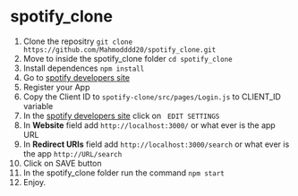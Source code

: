 # spotify_clone

1. Clone the repositry `git clone https://github.com/Mahmodddd20/spotify_clone.git`
2. Move to inside the spotify_clone folder  `cd spotify_clone`
3. Install dependences `npm install`
4. Go to [spotify developers site](https://developer.spotify.com/dashboard/login)
5. Register your App
6. Copy the Client ID to `spotify-clone/src/pages/Login.js` to CLIENT_ID variable
7. In the [spotify developers site](https://developer.spotify.com/dashboard/login) click on ` EDIT SETTINGS`
8. In **Website** field add `http://localhost:3000/` or what ever is the app URL
9. In **Redirect URIs** field add `http://localhost:3000/search` or what ever is the app `http://URL/search`
10. Click on SAVE button
11. In the spotify_clone folder run the command `npm start`
12. Enjoy.

